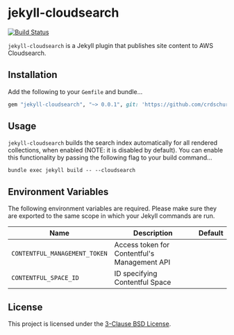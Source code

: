 # jekyll-cloudsearch

[![Build Status](https://travis-ci.org/crdschurch/jekyll-cloudsearch.svg?branch=master)](https://travis-ci.org/crdschurch/jekyll-cloudsearch)

`jekyll-cloudsearch` is a Jekyll plugin that publishes site content to AWS Cloudsearch.

## Installation

Add the following to your `Gemfile` and bundle...

```ruby
gem "jekyll-cloudsearch", "~> 0.0.1", git: 'https://github.com/crdschurch/jekyll-cloudsearch.git'
```

## Usage

`jekyll-cloudsearch` builds the search index automatically for all rendered collections, when enabled (NOTE: it is disabled by default). You can enable this functionality by passing the following flag to your build command...

```
bundle exec jekyll build -- --cloudsearch
```

## Environment Variables

The following environment variables are required. Please make sure they are exported to the same scope in which your Jekyll commands are run.

| Name | Description | Default |
| ----- | ------ | ------- |
| `CONTENTFUL_MANAGEMENT_TOKEN` | Access token for Contentful's Management API | |
| `CONTENTFUL_SPACE_ID` | ID specifying Contentful Space | |

## License

This project is licensed under the [3-Clause BSD License](https://opensource.org/licenses/BSD-3-Clause).
